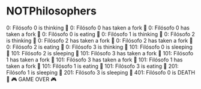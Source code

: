 # NOTPhilosophers

0: Filósofo 0 is thinking 🤔
0: Filósofo 0 has taken a fork 🍴
0: Filósofo 0 has taken a fork 🍴
0: Filósofo 0 is eating 🍔
0: Filósofo 1 is thinking 🤔
0: Filósofo 2 is thinking 🤔
0: Filósofo 2 has taken a fork 🍴
0: Filósofo 2 has taken a fork 🍴
0: Filósofo 2 is eating 🍔
0: Filósofo 3 is thinking 🤔
101: Filósofo 0 is sleeping 🛌
101: Filósofo 2 is sleeping 🛌
101: Filósofo 3 has taken a fork 🍴
101: Filósofo 1 has taken a fork 🍴
101: Filósofo 3 has taken a fork 🍴
101: Filósofo 1 has taken a fork 🍴
101: Filósofo 1 is eating 🍔
101: Filósofo 3 is eating 🍔
201: Filósofo 1 is sleeping 🛌
201: Filósofo 3 is sleeping 🛌
401: Filósofo 0 is DEATH 👻
🎮 GAME OVER 🎮 
